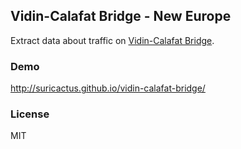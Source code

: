 Vidin-Calafat Bridge - New Europe
---

Extract data about traffic on [Vidin-Calafat Bridge](http://www.vidincalafatbridge.bg).

### Demo
http://suricactus.github.io/vidin-calafat-bridge/
### License
MIT
